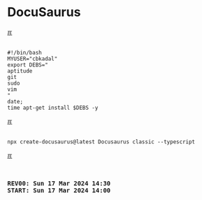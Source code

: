 # DocuSaurus

[&#x213C;](#idxXXX)<br id="idx000"><br>

```
#!/bin/bash
MYUSER="cbkadal"
export DEBS="
aptitude
git
sudo
vim
"
date;
time apt-get install $DEBS -y

```

[&#x213C;](#)<br id="idx001"><br>

```
npx create-docusaurus@latest Docusaurus classic --typescript

```




[&#x213C;](#)<br id="idxXXX"><br>

<pre><strong>
REV00: Sun 17 Mar 2024 14:30
START: Sun 17 Mar 2024 14:00
</strong></pre>

